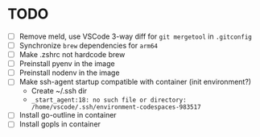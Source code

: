 # TODO

- [ ] Remove meld, use VSCode 3-way diff for `git mergetool` in `.gitconfig`
- [ ] Synchronize `brew` dependencies for `arm64`
- [ ] Make .zshrc not hardcode brew
- [ ] Preinstall pyenv in the image
- [ ] Preinstall nodenv in the image
- [ ] Make ssh-agent startup compatible with container (init environment?)
  - Create ~/.ssh dir
  - `_start_agent:18: no such file or directory: /home/vscode/.ssh/environment-codespaces-983517`
- [ ] Install go-outline in container
- [ ] Install gopls in container
